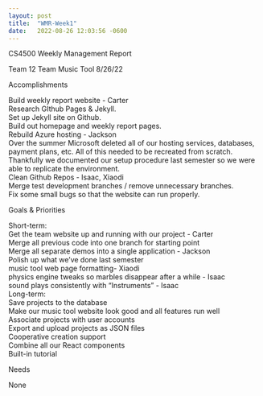 ```yaml
---
layout: post
title:  "WMR-Week1"
date:   2022-08-26 12:03:56 -0600
---
```

CS4500 Weekly Management Report

Team 12
Team Music Tool
8/26/22

Accomplishments

Build weekly report website - Carter \
Research GIthub Pages & Jekyll. \
Set up Jekyll site on Github. \
Build out homepage and weekly report pages. \
Rebuild Azure hosting - Jackson \
Over the summer Microsoft deleted all of our hosting services, databases, payment plans, etc. All of this needed to be recreated from scratch. Thankfully we documented our setup procedure last semester so we were able to replicate the environment. \
Clean Github Repos - Isaac, Xiaodi \
Merge test development branches / remove unnecessary branches. \
Fix some small bugs so that the website can run properly.

Goals & Priorities

Short-term: \
Get the team website up and running with our project - Carter \
Merge all previous code into one branch for starting point \
Merge all separate demos into a single application - Jackson \
Polish up what we’ve done last semester \
music tool web page formatting- Xiaodi \
physics engine tweaks so marbles disappear after a while - Isaac \
sound plays consistently with “Instruments” - Isaac \
Long-term: \
Save projects to the database \
Make our music tool website look good and all features run well \
Associate projects with user accounts \
Export and upload projects as JSON files \
Cooperative creation support \
Combine all our React components \
Built-in tutorial

Needs

None
